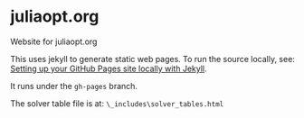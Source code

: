 juliaopt.org
============

Website for juliaopt.org


This uses jekyll to generate static web pages. To run the source locally, see: [Setting up your GitHub Pages site locally with Jekyll](https://help.github.com/articles/setting-up-your-github-pages-site-locally-with-jekyll/).

It runs under the `gh-pages` branch.

The solver table file is at: `\_includes\solver_tables.html`
